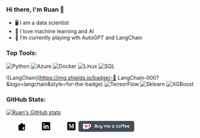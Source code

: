 ### Hi there, I'm Ruan 👋

- 🖥 I am a data scientist
- 🧠 I love machine learning and AI
- 🌱 I’m currently playing wth AutoGPT and LangChain

### Top Tools:
![Python](https://img.shields.io/badge/-Python-000?&logo=python&style=for-the-badge)
![Azure](https://img.shields.io/badge/-Azure-000?&logo=microsoftazure&style=for-the-badge)
![Docker](https://img.shields.io/badge/-Docker-000?&logo=Docker&style=for-the-badge)
![Linux](https://img.shields.io/badge/-Linux-000?&logo=Linux&style=for-the-badge)
![SQL](https://img.shields.io/badge/-SQL-000?&logo=microsoftsqlserver&style=for-the-badge)

![LangChain](https://img.shields.io/badge/-🦜 LangChain-000?&logo=langchain&style=for-the-badge)
![TensorFlow](https://img.shields.io/badge/-TensorFlow-000?&logo=TensorFlow&style=for-the-badge)
![Sklearn](https://img.shields.io/badge/-Sklearn-000?&logo=scikitlearn&style=for-the-badge)
![XGBoost](https://img.shields.io/badge/-XGBoost-000?&logo=xgboost&style=for-the-badge)
<!-- ![Pandas](https://img.shields.io/badge/-Pandas-000?&logo=pandas&style=for-the-badge)
![NumPy](https://img.shields.io/badge/-NumPy-000?&logo=numpy&style=for-the-badge) -->

### GitHub Stats:
[![Ruan's GitHub stats](https://github-readme-stats.vercel.app/api?username=ruankie&show_icons=true&theme=slateorange&count_private=true&include_all_commits=true)](https://github.com/anuraghazra/github-readme-stats)

[<img src='icons/home-light.svg' alt='linkedin' height='25'>](https://ruankie.github.io/#gh-dark-mode-only)
[<img src='icons/home-dark.svg' alt='linkedin' height='25'>](https://ruankie.github.io/#gh-light-mode-only)
[<img src='icons/linkedin-light.svg' alt='linkedin' height='30'>](https://www.linkedin.com/in/ruan-pretorius/#gh-dark-mode-only)
[<img src='icons/linkedin-dark.svg' alt='linkedin' height='30'>](https://www.linkedin.com/in/ruan-pretorius/#gh-light-mode-only)
[<img src='icons/medium-light.svg' alt='linkedin' height='30'>](https://medium.com/@ruankie#gh-dark-mode-only)
[<img src='icons/medium-dark.svg' alt='linkedin' height='30'>](https://medium.com/@ruankie#gh-light-mode-only)
[<img src="icons/BuyMeACoffee_dark@2x.png" alt="ko-fi" width="150"/>](https://ko-fi.com/N4N6D8Q0K)

<!--
**ruankie/ruankie** is a ✨ _special_ ✨ repository because its `README.md` (this file) appears on your GitHub profile.

Here are some ideas to get you started:

- 🔭 I’m currently working on ...
- 🌱 I’m currently learning ...
- 👯 I’m looking to collaborate on ...
- 🤔 I’m looking for help with ...
- 💬 Ask me about ...
- 📫 How to reach me: ...
- 😄 Pronouns: ...
- ⚡ Fun fact: ...

Use these icons:
https://icons8.com/icon/set/social-media/ios-glyphs
save .svg with size 50x50
-->
